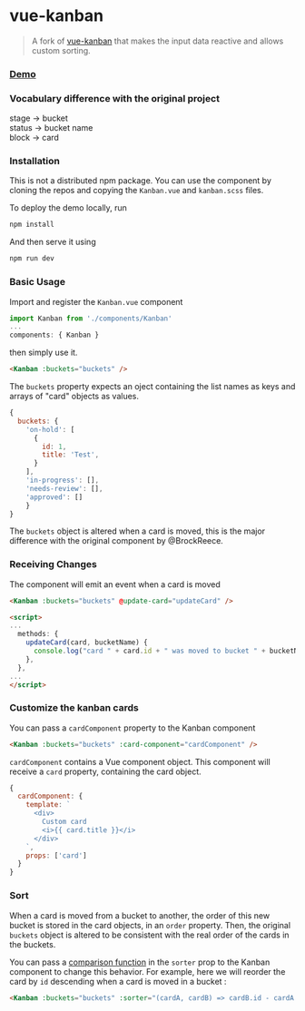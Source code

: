 # vue-kanban

> A fork of [vue-kanban](https://github.com/BrockReece/vue-kanban) that makes the input data reactive and allows custom sorting.

### [Demo](https://j4kim.github.io/vue-kanban/)

### Vocabulary difference with the original project

stage -> bucket  
status -> bucket name  
block -> card

### Installation

This is not a distributed npm package.
You can use the component by cloning the repos and copying the `Kanban.vue` and `kanban.scss` files.

To deploy the demo locally, run
```bash
npm install
```

And then serve it using
```bash
npm run dev
```

### 

### Basic Usage
Import and register the `Kanban.vue` component
```js
import Kanban from './components/Kanban'
...
components: { Kanban }
```

then simply use it.
```html
<Kanban :buckets="buckets" />
```

The `buckets` property expects an oject containing the
list names as keys and arrays of "card" objects as values.
```js
{
  buckets: {
    'on-hold': [
      {
        id: 1,
        title: 'Test',
      }
    ],
    'in-progress': [],
    'needs-review': [],
    'approved': []
    }
}
```

The `buckets` object is altered when a card is moved,
this is the major difference with the original component by @BrockReece.

### Receiving Changes
The component will emit an event when a card is moved

```html
<Kanban :buckets="buckets" @update-card="updateCard" />

<script>
...
  methods: {
    updateCard(card, bucketName) {
      console.log("card " + card.id + " was moved to bucket " + bucketName)
    },
  },
...
</script>
```

### Customize the kanban cards
You can pass a `cardComponent` property to the Kanban component

```html
<Kanban :buckets="buckets" :card-component="cardComponent" />
```

`cardComponent` contains a Vue component object. This component will receive a `card` property, containing the card object.
```js
{
  cardComponent: { 
    template: `
      <div>
        Custom card
        <i>{{ card.title }}</i>
      </div>
    `,
    props: ['card']
  }
}
```


### Sort

When a card is moved from a bucket to another, the order of this new bucket is stored in the card objects, in an `order` property. Then, the original `buckets` object is altered to be consistent with the real order of the cards in the buckets.

You can pass a [comparison function](https://developer.mozilla.org/en-US/docs/Web/JavaScript/Reference/Global_Objects/Array/sort#Description) in the `sorter` prop to the Kanban component to change this behavior.
For example, here we will reorder the card by `id` descending when a card is moved in a bucket :
```html
<Kanban :buckets="buckets" :sorter="(cardA, cardB) => cardB.id - cardA.id" />
```

